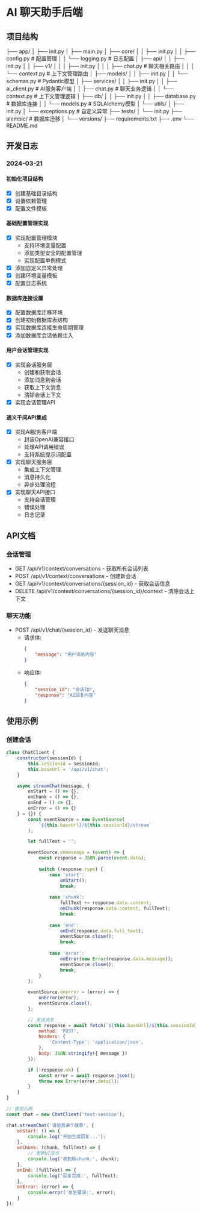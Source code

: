 # AI 聊天助手后端

## 项目结构 
├── app/
│ ├── init.py
│ ├── main.py
│ ├── core/
│ │ ├── init.py
│ │ ├── config.py # 配置管理
│ │ └── logging.py # 日志配置
│ ├── api/
│ │ ├── init.py
│ │ ├── v1/
│ │ │ ├── init.py
│ │ │ ├── chat.py # 聊天相关路由
│ │ │ └── context.py # 上下文管理路由
│ ├── models/
│ │ ├── init.py
│ │ └── schemas.py # Pydantic模型
│ ├── services/
│ │ ├── init.py
│ │ ├── ai_client.py # AI服务客户端
│ │ ├── chat.py # 聊天业务逻辑
│ │ └── context.py # 上下文管理逻辑
│ ├── db/
│ │ ├── init.py
│ │ ├── database.py # 数据库连接
│ │ └── models.py # SQLAlchemy模型
│ └── utils/
│ ├── init.py
│ └── exceptions.py # 自定义异常
├── tests/
│ └── init.py
├── alembic/ # 数据库迁移
│ └── versions/
├── requirements.txt
├── .env
└── README.md

## 开发日志

### 2024-03-21
#### 初始化项目结构
- [x] 创建基础目录结构
- [x] 设置依赖管理
- [x] 配置文件模板

#### 基础配置管理实现
- [x] 实现配置管理模块
  - 支持环境变量配置
  - 添加类型安全的配置管理
  - 实现配置单例模式
- [x] 添加自定义异常处理
- [x] 创建环境变量模板
- [x] 配置日志系统

#### 数据库连接设置
- [x] 配置数据库迁移环境
- [x] 创建初始数据库表结构
- [x] 实现数据库连接生命周期管理
- [x] 添加数据库会话依赖注入

#### 用户会话管理实现
- [x] 实现会话服务层
  - 创建和获取会话
  - 添加消息到会话
  - 获取上下文消息
  - 清除会话上下文
- [x] 实现会话管理API

#### 通义千问API集成
- [x] 实现AI服务客户端
  - 封装OpenAI兼容接口
  - 处理API调用错误
  - 支持系统提示词配置
- [x] 实现聊天服务层
  - 集成上下文管理
  - 消息持久化
  - 异步处理流程
- [x] 实现聊天API接口
  - 支持会话管理
  - 错误处理
  - 日志记录

## API文档

### 会话管理
- GET /api/v1/context/conversations - 获取所有会话列表
- POST /api/v1/context/conversations - 创建新会话
- GET /api/v1/context/conversations/{session_id} - 获取会话信息
- DELETE /api/v1/context/conversations/{session_id}/context - 清除会话上下文

### 聊天功能
- POST /api/v1/chat/{session_id} - 发送聊天消息
  - 请求体:
    ```json
    {
        "message": "用户消息内容"
    }
    ```
  - 响应体:
    ```json
    {
        "session_id": "会话ID",
        "response": "AI回复内容"
    }
    ```

## 使用示例

### 创建会话


```js
class ChatClient {
    constructor(sessionId) {
        this.sessionId = sessionId;
        this.baseUrl = '/api/v1/chat';
    }

    async streamChat(message, {
        onStart = () => {},
        onChunk = () => {},
        onEnd = () => {},
        onError = () => {}
    } = {}) {
        const eventSource = new EventSource(
            `${this.baseUrl}/${this.sessionId}/stream`
        );

        let fullText = '';

        eventSource.onmessage = (event) => {
            const response = JSON.parse(event.data);
            
            switch (response.type) {
                case 'start':
                    onStart();
                    break;
                    
                case 'chunk':
                    fullText += response.data.content;
                    onChunk(response.data.content, fullText);
                    break;
                    
                case 'end':
                    onEnd(response.data.full_text);
                    eventSource.close();
                    break;
                    
                case 'error':
                    onError(new Error(response.data.message));
                    eventSource.close();
                    break;
            }
        };

        eventSource.onerror = (error) => {
            onError(error);
            eventSource.close();
        };

        // 发送消息
        const response = await fetch(`${this.baseUrl}/${this.sessionId}/stream`, {
            method: 'POST',
            headers: {
                'Content-Type': 'application/json',
            },
            body: JSON.stringify({ message })
        });

        if (!response.ok) {
            const error = await response.json();
            throw new Error(error.detail);
        }
    }
}

// 使用示例
const chat = new ChatClient('test-session');

chat.streamChat('请给我讲个故事', {
    onStart: () => {
        console.log('开始生成回复...');
    },
    onChunk: (chunk, fullText) => {
        // 更新UI显示
        console.log('收到新chunk:', chunk);
    },
    onEnd: (fullText) => {
        console.log('回复完成:', fullText);
    },
    onError: (error) => {
        console.error('发生错误:', error);
    }
});

```